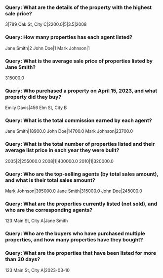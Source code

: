 ### Query: What are the details of the property with the highest sale price?
3|789 Oak St, City C|2200.0|5|3.5|2008

### Query: How many properties has each agent listed?
Jane Smith|2
John Doe|1
Mark Johnson|1

### Query: What is the average sale price of properties listed by Jane Smith?
315000.0

### Query: Who purchased a property on April 15, 2023, and what property did they buy?
Emily Davis|456 Elm St, City B

### Query: What is the total commission earned by each agent?
Jane Smith|18900.0
John Doe|14700.0
Mark Johnson|23700.0

### Query: What is the total number of properties listed and their average list price in each year they were built?
2005|2|255000.0
2008|1|400000.0
2010|1|320000.0

### Query: Who are the top-selling agents (by total sales amount), and what is their total sales amount?
Mark Johnson|395000.0
Jane Smith|315000.0
John Doe|245000.0

### Query: What are the properties currently listed (not sold), and who are the corresponding agents?
123 Main St, City A|Jane Smith

### Query: Who are the buyers who have purchased multiple properties, and how many properties have they bought?

### Query: What are the properties that have been listed for more than 30 days?
123 Main St, City A|2023-03-10